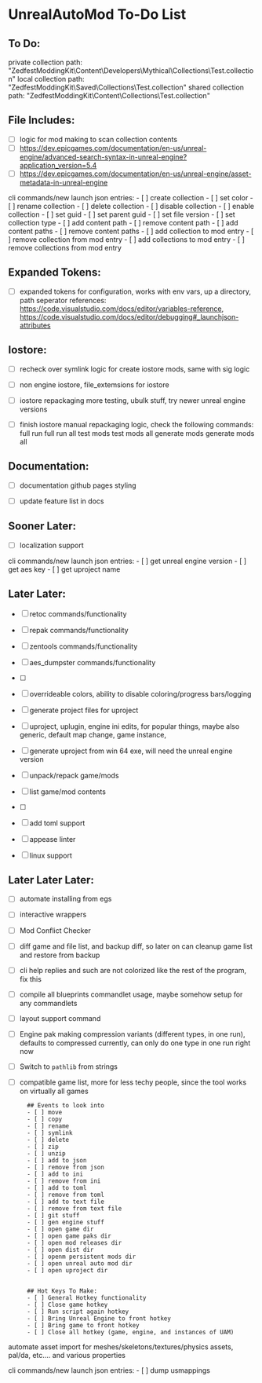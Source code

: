 # UnrealAutoMod To-Do List


## To Do:

private collection path:
"ZedfestModdingKit\Content\Developers\Mythical\Collections\Test.collection"
local collection path:
"ZedfestModdingKit\Saved\Collections\Test.collection"
shared collection path:
"ZedfestModdingKit\Content\Collections\Test.collection"

## File Includes:
- [ ] logic for mod making to scan collection contents
- [ ] https://dev.epicgames.com/documentation/en-us/unreal-engine/advanced-search-syntax-in-unreal-engine?application_version=5.4
- [ ] https://dev.epicgames.com/documentation/en-us/unreal-engine/asset-metadata-in-unreal-engine

cli commands/new launch json entries:
        - [ ] create collection
        - [ ] set color
        - [ ] rename collection
        - [ ] delete collection
        - [ ] disable collection
        - [ ] enable collection
        - [ ] set guid
        - [ ] set parent guid
        - [ ] set file version
        - [ ] set collection type
        - [ ] add content path
        - [ ] remove content path
        - [ ] add content paths
        - [ ] remove content paths
        - [ ] add collection to mod entry
        - [ ] remove collection from mod entry
        - [ ] add collections to mod entry
        - [ ] remove collections from mod entry


## Expanded Tokens:
- [ ] expanded tokens for configuration, works with env vars, up a directory, path seperator
        references:
                https://code.visualstudio.com/docs/editor/variables-reference, 
                https://code.visualstudio.com/docs/editor/debugging#_launchjson-attributes


## Iostore:
- [ ] recheck over symlink logic for create iostore mods, same with sig logic
- [ ] non engine iostore, file_extemsions for iostore
- [ ] iostore repackaging more testing, ubulk stuff, try newer unreal engine versions
- [ ] finish iostore manual repackaging logic, check the following commands:
        full run
        full run all
        test mods
        test mods all
        generate mods
        generate mods all


## Documentation:
- [ ] documentation github pages styling
- [ ] update feature list in docs


## Sooner Later:
- [ ] localization support

cli commands/new launch json entries:
        - [ ] get unreal engine version
        - [ ] get aes key
        - [ ] get uproject name


## Later Later:
- [ ] retoc commands/functionality
- [ ] repak commands/functionality
- [ ] zentools commands/functionality
- [ ] aes_dumpster commands/functionality
- [ ]
- [ ] overrideable colors, ability to disable coloring/progress bars/logging
- [ ] generate project files for uproject
- [ ] uproject, uplugin, engine ini edits, for popular things, maybe also generic, default map change, game instance, 
- [ ] generate uproject from win 64 exe, will need the unreal engine version
- [ ] unpack/repack game/mods
- [ ] list game/mod contents
- [ ]
- [ ] add toml support
- [ ] appease linter
- [ ] linux support


## Later Later Later:
- [ ] automate installing from egs
- [ ] interactive wrappers
- [ ] Mod Conflict Checker
- [ ] diff game and file list, and backup diff, so later on can cleanup game list and restore from backup
- [ ] cli help replies and such are not colorized like the rest of the program, fix this
- [ ] compile all blueprints commandlet usage, maybe somehow setup for any commandlets
- [ ] layout support command
- [ ] Engine pak making compression variants (different types, in one run), defaults to compressed currently, can only do one type in one run right now
- [ ] Switch to `pathlib` from strings
- [ ] compatible game list, more for less techy people, since the tool works on virtually all games


        ## Events to look into
        - [ ] move
        - [ ] copy
        - [ ] rename
        - [ ] symlink
        - [ ] delete
        - [ ] zip
        - [ ] unzip
        - [ ] add to json
        - [ ] remove from json
        - [ ] add to ini
        - [ ] remove from ini
        - [ ] add to toml
        - [ ] remove from toml
        - [ ] add to text file
        - [ ] remove from text file
        - [ ] git stuff
        - [ ] gen engine stuff
        - [ ] open game dir
        - [ ] open game paks dir
        - [ ] open mod releases dir
        - [ ] open dist dir
        - [ ] openm persistent mods dir
        - [ ] open unreal auto mod dir
        - [ ] open uproject dir


        ## Hot Keys To Make:
        - [ ] General Hotkey functionality
        - [ ] Close game hotkey
        - [ ] Run script again hotkey
        - [ ] Bring Unreal Engine to front hotkey
        - [ ] Bring game to front hotkey
        - [ ] Close all hotkey (game, engine, and instances of UAM)

automate asset import for meshes/skeletons/textures/physics assets, pal/da, etc.... and various properties

cli commands/new launch json entries:
        - [ ] dump usmappings
